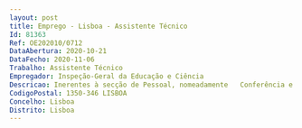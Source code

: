 ```yaml
--- 
layout: post
title: Emprego - Lisboa - Assistente Técnico
Id: 81363
Ref: OE202010/0712
DataAbertura: 2020-10-21
DataFecho: 2020-11-06
Trabalho: Assistente Técnico
Empregador: Inspeção-Geral da Educação e Ciência
Descricao: Inerentes à secção de Pessoal, nomeadamente   Conferência e registo de boletins de ajudas de custo e demais encargos   Registo e alterações de dados dos trabalhadores no SRH   Expediente e arquivo relacionado com as tarefas desenvolvidas.
CodigoPostal: 1350-346 LISBOA
Concelho: Lisboa
Distrito: Lisboa
--- 
```


